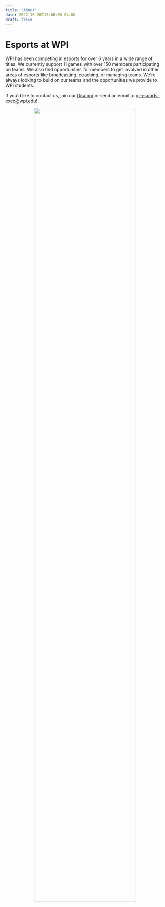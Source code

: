```yaml
---
title: "About"
date: 2022-10-26T13:06:06-04:00
draft: false
---
```

# Esports at WPI
WPI has been competing in esports for over 6 years in a wide range of titles. We currently support 11 games with over 150 members participating on teams. We also find opportunities for members to get involved in other areas of esports like broadcasting, coaching, or managing teams. We're always looking to build on our teams and the opportunities we provide to WPI students.

If you'd like to contact us, join our [Discord](https://discord.gg/WJ8gEcd) or send an email to [gr-esports-exec@wpi.edu](mailto:gr-esports-exec@wpi.edu)!
<br>
<p align="center">
    <img src="poster.png" width="80%", height="80%"/>
</p>

